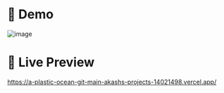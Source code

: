 <h1>📄 Demo </h1>

![image](https://github.com/user-attachments/assets/bc40fa23-ab89-4c76-80db-d01422de2618)

<h1>🔗 Live Preview </h1>

https://a-plastic-ocean-git-main-akashs-projects-14021498.vercel.app/

